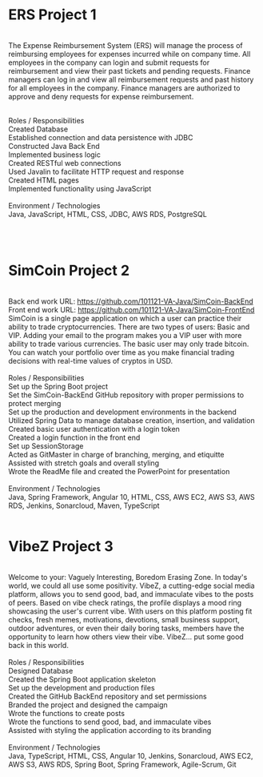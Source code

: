 # ERS Project 1
<br/> The Expense Reimbursement System (ERS) will manage the process of reimbursing employees for expenses incurred while on company time. All employees in the company can login and submit requests for reimbursement and view their past tickets and pending requests. Finance managers can log in and view all reimbursement requests and past history for all employees in the company. Finance managers are authorized to approve and deny requests for expense reimbursement.

<br/> Roles / Responsibilities 
<br/> Created Database
<br/> Established connection and data persistence with JDBC
<br/> Constructed Java Back End
<br/> Implemented business logic
<br/> Created RESTful web connections
<br/> Used Javalin to facilitate HTTP request and response
<br/> Created HTML pages
<br/> Implemented functionality using JavaScript
<br/>
<br/> Environment / Technologies 
<br/> Java, JavaScript, HTML, CSS, JDBC, AWS RDS, PostgreSQL

<br/>
<br/>

# SimCoin Project 2
<br/> Back end work URL: https://github.com/101121-VA-Java/SimCoin-BackEnd
<br/> Front end work URL: https://github.com/101121-VA-Java/SimCoin-FrontEnd
<br/> SimCoin is a single page application on which a user can practice their ability to trade cryptocurrencies. There are two types of users: Basic and VIP. Adding your email to the program makes you a VIP user with more ability to trade various currencies. The basic user may only trade bitcoin. You can watch your portfolio over time as you make financial trading decisions with real-time values of cryptos in USD.
<br/>
<br/> Roles / Responsibilities 
<br/> Set up the Spring Boot project
<br/> Set the SimCoin-BackEnd GitHub repository with proper permissions to protect merging
<br/> Set up the production and development environments in the backend
<br/> Utilized Spring Data to manage database creation, insertion, and validation
<br/> Created basic user authentication with a login token
<br/> Created a login function in the front end
<br/> Set up SessionStorage
<br/> Acted as GitMaster in charge of branching, merging, and etiquitte
<br/> Assisted with stretch goals and overall styling
<br/> Wrote the ReadMe file and created the PowerPoint for presentation
<br/>
<br/> Environment / Technologies 
<br/> Java, Spring Framework, Angular 10, HTML, CSS, AWS EC2, AWS S3, AWS RDS, Jenkins, Sonarcloud, Maven, TypeScript
<br/>
<br/>

# VibeZ Project 3
<br/> Welcome to your: Vaguely Interesting, Boredom Erasing Zone. In today's world, we could all use some positivity. VibeZ, a cutting-edge social media platform, allows you to send good, bad, and immaculate vibes to the posts of peers. Based on vibe check ratings, the profile displays a mood ring showcasing the user's current vibe. With users on this platform posting fit checks, fresh memes, motivations, devotions, small business support, outdoor adventures, or even their daily boring tasks, members have the opportunity to learn how others view their vibe. VibeZ... put some good back in this world.
<br/>
<br/>Roles / Responsibilities 
<br/>Designed Database
<br/>Created the Spring Boot application skeleton
<br/>Set up the development and production files
<br/>Created the GitHub BackEnd repository and set permissions
<br/>Branded the project and designed the campaign
<br/>Wrote the functions to create posts
<br/>Wrote the functions to send good, bad, and immaculate vibes
<br/>Assisted with styling the application according to its branding
<br/> <br/> Environment / Technologies 
<br/>Java, TypeScript, HTML, CSS, Angular 10, Jenkins, Sonarcloud, AWS EC2, AWS S3, AWS RDS, Spring Boot, Spring Framework, Agile-Scrum, Git
<br/>
<br/>


